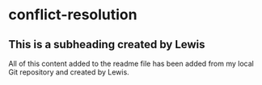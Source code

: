 # conflict-resolution

## This is a subheading created by Lewis

All of this content added to the readme file has been added from my local Git repository and created by Lewis.

